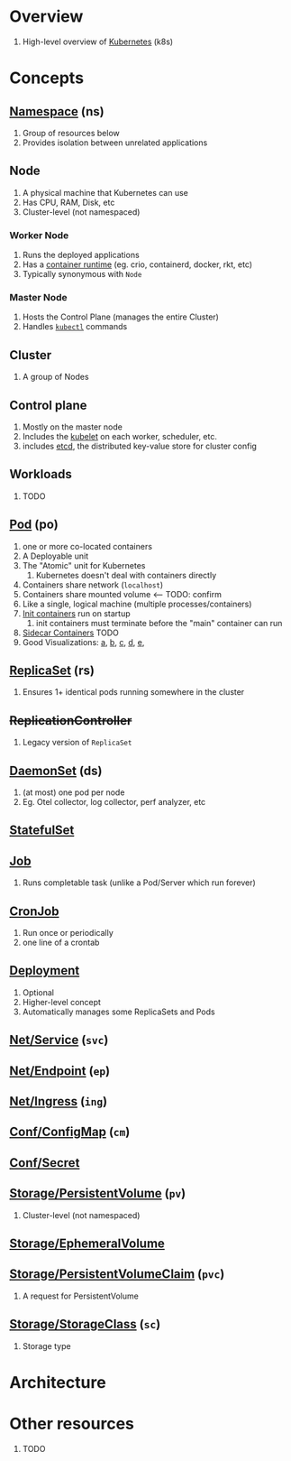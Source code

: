 # Overview
1. High-level overview of [Kubernetes](https://kubernetes.io/) (k8s)

# Concepts

## [Namespace](https://kubernetes.io/docs/concepts/overview/working-with-objects/namespaces/) (ns)
1. Group of resources below
1. Provides isolation between unrelated applications


## Node
1. A physical machine that Kubernetes can use
1. Has CPU, RAM, Disk, etc
1. Cluster-level (not namespaced)


### Worker Node
1. Runs the deployed applications
1. Has a [container runtime](https://kubernetes.io/docs/setup/production-environment/container-runtimes/) (eg. crio, containerd, docker, rkt, etc)
1. Typically synonymous with `Node`


### Master Node
1. Hosts the Control Plane (manages the entire Cluster)
1. Handles [`kubectl`](https://kubernetes.io/docs/reference/kubectl/) commands


## Cluster
1. A group of Nodes


## Control plane
1. Mostly on the master node
1. Includes the [kubelet](https://kubernetes.io/docs/reference/command-line-tools-reference/kubelet/) on each worker, scheduler, etc.
1. includes [etcd](https://etcd.io/), the distributed key-value store for cluster config


## Workloads
1. TODO


## [Pod](https://kubernetes.io/docs/concepts/workloads/pods/) (po)
1. one or more co-located containers
1. A Deployable unit
1. The "Atomic" unit for Kubernetes
    1. Kubernetes doesn't deal with containers directly
1. Containers share network (`localhost`)
1. Containers share mounted volume   <-- TODO: confirm
1. Like a single, logical machine (multiple processes/containers)
1. [Init containers](https://kubernetes.io/docs/concepts/workloads/pods/init-containers/) run on startup
    1. init containers must terminate before the "main" container can run
1. [Sidecar Containers](https://kubernetes.io/docs/concepts/workloads/pods/sidecar-containers/) TODO
1. Good Visualizations: [a](https://assets-global.website-files.com/61897bbb80b04406f137091a/618c37679af7c9a2c0a9f138_kubernetes-overview.png), [b](https://matthewpalmer.net/kubernetes-app-developer/articles/networking-overview.png), [c](https://k21academy.com/wp-content/uploads/2020/09/Screenshot-258.png), [d](https://www.altexsoft.com/static/blog-post/2023/11/f5f62de4-31f0-48c9-bb14-3935512789cd.webp), [e](https://www.wallarm.com/assets/external/6386e85a745e454610c5de96_kubernetes20pod20architecture.jpg),


## [ReplicaSet](https://kubernetes.io/docs/concepts/workloads/controllers/replicaset/) (rs)
1. Ensures 1+ identical pods running somewhere in the cluster


## ~~ReplicationController~~
1. Legacy version of `ReplicaSet`


## [DaemonSet](https://kubernetes.io/docs/concepts/workloads/controllers/daemonset/) (ds)
1. (at most) one pod per node
1. Eg. Otel collector, log collector, perf analyzer, etc


## [StatefulSet](https://kubernetes.io/docs/concepts/workloads/controllers/replicaset/)


## [Job](https://kubernetes.io/docs/concepts/workloads/controllers/job/)
1. Runs completable task (unlike a Pod/Server which run forever)


## [CronJob](https://kubernetes.io/docs/concepts/workloads/controllers/cron-jobs/)
1. Run once or periodically
1. one line of a crontab


## [Deployment](https://kubernetes.io/docs/concepts/workloads/controllers/deployment/)
1. Optional
1. Higher-level concept
1. Automatically manages some ReplicaSets and Pods


## [Net/Service](TODO) (`svc`)


## [Net/Endpoint](TODO) (`ep`)


## [Net/Ingress](TODO) (`ing`)


## [Conf/ConfigMap](TODO) (`cm`)


## [Conf/Secret](TODO)


## [Storage/PersistentVolume](https://kubernetes.io/docs/concepts/storage/persistent-volumes/) (`pv`)
1. Cluster-level (not namespaced)


## [Storage/EphemeralVolume](https://kubernetes.io/docs/concepts/storage/ephemeral-volumes/)



## [Storage/PersistentVolumeClaim](https://kubernetes.io/docs/concepts/storage/persistent-volumes/#lifecycle-of-a-volume-and-claim) (`pvc`)
1. A request for PersistentVolume


## [Storage/StorageClass](https://kubernetes.io/docs/concepts/storage/storage-classes/) (`sc`)
1. Storage type



# Architecture



# Other resources
1. TODO
